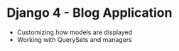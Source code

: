 # Django 4 - Blog Application
- Customizing how models are displayed
- Working with QuerySets and managers
